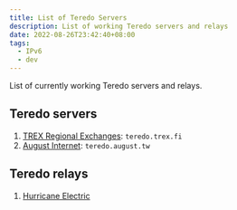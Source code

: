 ```yaml
---
title: List of Teredo Servers
description: List of working Teredo servers and relays
date: 2022-08-26T23:42:40+08:00
tags:
  - IPv6
  - dev
---
```

List of currently working Teredo servers and relays.

## Teredo servers
1. [TREX Regional Exchanges](https://www.trex.fi/service/teredo.html): `teredo.trex.fi`
2. [August Internet](https://august.tw/): `teredo.august.tw`

## Teredo relays
1. [Hurricane Electric](https://he.net)